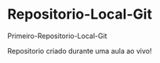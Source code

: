 # Repositorio-Local-Git
 Primeiro-Repositorio-Local-Git

Repositorio criado durante uma aula ao vivo!

